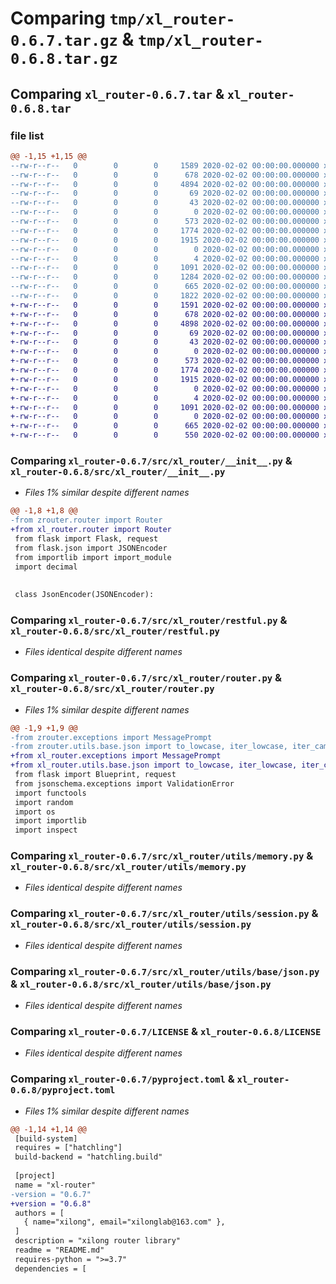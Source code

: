 # Comparing `tmp/xl_router-0.6.7.tar.gz` & `tmp/xl_router-0.6.8.tar.gz`

## Comparing `xl_router-0.6.7.tar` & `xl_router-0.6.8.tar`

### file list

```diff
@@ -1,15 +1,15 @@
--rw-r--r--   0        0        0     1589 2020-02-02 00:00:00.000000 xl_router-0.6.7/src/xl_router/__init__.py
--rw-r--r--   0        0        0      678 2020-02-02 00:00:00.000000 xl_router-0.6.7/src/xl_router/restful.py
--rw-r--r--   0        0        0     4894 2020-02-02 00:00:00.000000 xl_router-0.6.7/src/xl_router/router.py
--rw-r--r--   0        0        0       69 2020-02-02 00:00:00.000000 xl_router-0.6.7/src/xl_router/decorators/__init__.py
--rw-r--r--   0        0        0       43 2020-02-02 00:00:00.000000 xl_router-0.6.7/src/xl_router/exceptions/__init__.py
--rw-r--r--   0        0        0        0 2020-02-02 00:00:00.000000 xl_router-0.6.7/src/xl_router/utils/log.py
--rw-r--r--   0        0        0      573 2020-02-02 00:00:00.000000 xl_router-0.6.7/src/xl_router/utils/memory.py
--rw-r--r--   0        0        0     1774 2020-02-02 00:00:00.000000 xl_router-0.6.7/src/xl_router/utils/session.py
--rw-r--r--   0        0        0     1915 2020-02-02 00:00:00.000000 xl_router-0.6.7/src/xl_router/utils/base/json.py
--rw-r--r--   0        0        0        0 2020-02-02 00:00:00.000000 xl_router-0.6.7/src/xl_router/utils/database/__init__.py
--rw-r--r--   0        0        0        4 2020-02-02 00:00:00.000000 xl_router-0.6.7/.gitignore
--rw-r--r--   0        0        0     1091 2020-02-02 00:00:00.000000 xl_router-0.6.7/LICENSE
--rw-r--r--   0        0        0     1284 2020-02-02 00:00:00.000000 xl_router-0.6.7/README.md
--rw-r--r--   0        0        0      665 2020-02-02 00:00:00.000000 xl_router-0.6.7/pyproject.toml
--rw-r--r--   0        0        0     1822 2020-02-02 00:00:00.000000 xl_router-0.6.7/PKG-INFO
+-rw-r--r--   0        0        0     1591 2020-02-02 00:00:00.000000 xl_router-0.6.8/src/xl_router/__init__.py
+-rw-r--r--   0        0        0      678 2020-02-02 00:00:00.000000 xl_router-0.6.8/src/xl_router/restful.py
+-rw-r--r--   0        0        0     4898 2020-02-02 00:00:00.000000 xl_router-0.6.8/src/xl_router/router.py
+-rw-r--r--   0        0        0       69 2020-02-02 00:00:00.000000 xl_router-0.6.8/src/xl_router/decorators/__init__.py
+-rw-r--r--   0        0        0       43 2020-02-02 00:00:00.000000 xl_router-0.6.8/src/xl_router/exceptions/__init__.py
+-rw-r--r--   0        0        0        0 2020-02-02 00:00:00.000000 xl_router-0.6.8/src/xl_router/utils/log.py
+-rw-r--r--   0        0        0      573 2020-02-02 00:00:00.000000 xl_router-0.6.8/src/xl_router/utils/memory.py
+-rw-r--r--   0        0        0     1774 2020-02-02 00:00:00.000000 xl_router-0.6.8/src/xl_router/utils/session.py
+-rw-r--r--   0        0        0     1915 2020-02-02 00:00:00.000000 xl_router-0.6.8/src/xl_router/utils/base/json.py
+-rw-r--r--   0        0        0        0 2020-02-02 00:00:00.000000 xl_router-0.6.8/src/xl_router/utils/database/__init__.py
+-rw-r--r--   0        0        0        4 2020-02-02 00:00:00.000000 xl_router-0.6.8/.gitignore
+-rw-r--r--   0        0        0     1091 2020-02-02 00:00:00.000000 xl_router-0.6.8/LICENSE
+-rw-r--r--   0        0        0        0 2020-02-02 00:00:00.000000 xl_router-0.6.8/README.md
+-rw-r--r--   0        0        0      665 2020-02-02 00:00:00.000000 xl_router-0.6.8/pyproject.toml
+-rw-r--r--   0        0        0      550 2020-02-02 00:00:00.000000 xl_router-0.6.8/PKG-INFO
```

### Comparing `xl_router-0.6.7/src/xl_router/__init__.py` & `xl_router-0.6.8/src/xl_router/__init__.py`

 * *Files 1% similar despite different names*

```diff
@@ -1,8 +1,8 @@
-from zrouter.router import Router
+from xl_router.router import Router
 from flask import Flask, request 
 from flask.json import JSONEncoder
 from importlib import import_module
 import decimal
 
 
 class JsonEncoder(JSONEncoder):
```

### Comparing `xl_router-0.6.7/src/xl_router/restful.py` & `xl_router-0.6.8/src/xl_router/restful.py`

 * *Files identical despite different names*

### Comparing `xl_router-0.6.7/src/xl_router/router.py` & `xl_router-0.6.8/src/xl_router/router.py`

 * *Files 1% similar despite different names*

```diff
@@ -1,9 +1,9 @@
-from zrouter.exceptions import MessagePrompt
-from zrouter.utils.base.json import to_lowcase, iter_lowcase, iter_camel
+from xl_router.exceptions import MessagePrompt
+from xl_router.utils.base.json import to_lowcase, iter_lowcase, iter_camel
 from flask import Blueprint, request
 from jsonschema.exceptions import ValidationError
 import functools
 import random
 import os
 import importlib
 import inspect
```

### Comparing `xl_router-0.6.7/src/xl_router/utils/memory.py` & `xl_router-0.6.8/src/xl_router/utils/memory.py`

 * *Files identical despite different names*

### Comparing `xl_router-0.6.7/src/xl_router/utils/session.py` & `xl_router-0.6.8/src/xl_router/utils/session.py`

 * *Files identical despite different names*

### Comparing `xl_router-0.6.7/src/xl_router/utils/base/json.py` & `xl_router-0.6.8/src/xl_router/utils/base/json.py`

 * *Files identical despite different names*

### Comparing `xl_router-0.6.7/LICENSE` & `xl_router-0.6.8/LICENSE`

 * *Files identical despite different names*

### Comparing `xl_router-0.6.7/pyproject.toml` & `xl_router-0.6.8/pyproject.toml`

 * *Files 1% similar despite different names*

```diff
@@ -1,14 +1,14 @@
 [build-system]
 requires = ["hatchling"]
 build-backend = "hatchling.build"
 
 [project]
 name = "xl-router"
-version = "0.6.7"
+version = "0.6.8"
 authors = [
   { name="xilong", email="xilonglab@163.com" },
 ]
 description = "xilong router library"
 readme = "README.md"
 requires-python = ">=3.7"
 dependencies = [
```

